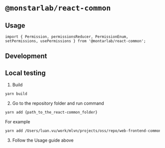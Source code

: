 # `@monstarlab/react-common`

## Usage

```
import { Permission, permissionsReducer, PermissionEnum, setPermissions, usePermissions } from '@montarlab/react-common';
```
## Development

## Local testing

1. Build
```sh
yarn build
```

2. Go to the repository folder and run command
```sh
yarn add {path_to_the_react-common_folder}
```

For example
```sh
yarn add /Users/luan.vu/work/mlvn/projects/oss/repo/web-frontend-common-packages/packages/react-common
```

3. Follow the Usage guide above
